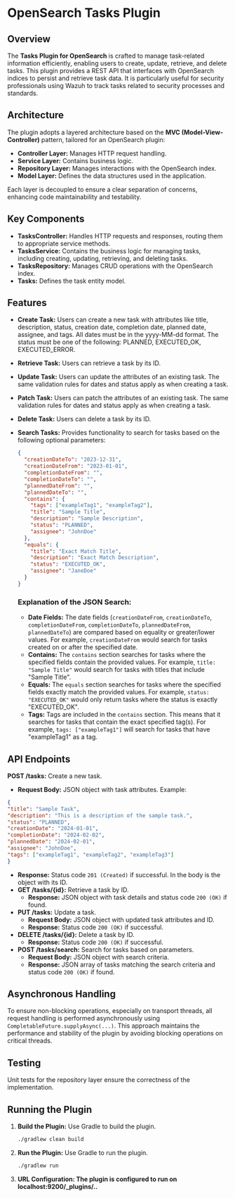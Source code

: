 # OpenSearch Tasks Plugin

## Overview
The **Tasks Plugin for OpenSearch** is crafted to manage task-related information efficiently, enabling users to create, update, retrieve, and delete tasks. This plugin provides a REST API that interfaces with OpenSearch indices to persist and retrieve task data. It is particularly useful for security professionals using Wazuh to track tasks related to security processes and standards.

## Architecture
The plugin adopts a layered architecture based on the **MVC (Model-View-Controller)** pattern, tailored for an OpenSearch plugin:

- **Controller Layer:** Manages HTTP request handling.
- **Service Layer:** Contains business logic.
- **Repository Layer:** Manages interactions with the OpenSearch index.
- **Model Layer:** Defines the data structures used in the application.

Each layer is decoupled to ensure a clear separation of concerns, enhancing code maintainability and testability.

## Key Components
- **TasksController:** Handles HTTP requests and responses, routing them to appropriate service methods.
- **TasksService:** Contains the business logic for managing tasks, including creating, updating, retrieving, and deleting tasks.
- **TasksRepository:** Manages CRUD operations with the OpenSearch index.
- **Tasks:** Defines the task entity model.

## Features
- **Create Task:** Users can create a new task with attributes like title, description, status, creation date, completion date, planned date, assignee, and tags. All dates must be in the yyyy-MM-dd format. The status must be one of the following: PLANNED, EXECUTED_OK, EXECUTED_ERROR.
- **Retrieve Task:** Users can retrieve a task by its ID.
- **Update Task:** Users can update the attributes of an existing task. The same validation rules for dates and status apply as when creating a task.
- **Patch Task:** Users can patch the attributes of an existing task. The same validation rules for dates and status apply as when creating a task.
- **Delete Task:** Users can delete a task by its ID.
- **Search Tasks:** Provides functionality to search for tasks based on the following optional parameters:

    ```json
    {
      "creationDateTo": "2023-12-31",
      "creationDateFrom": "2023-01-01",
      "completionDateFrom": "",
      "completionDateTo": "",
      "plannedDateFrom": "",
      "plannedDateTo": "",
      "contains": {
        "tags": ["exampleTag1", "exampleTag2"],
        "title": "Sample Title",
        "description": "Sample Description",
        "status": "PLANNED",
        "assignee": "JohnDoe"
      },
      "equals": {
        "title": "Exact Match Title",
        "description": "Exact Match Description",
        "status": "EXECUTED_OK",
        "assignee": "JaneDoe"
      }
    }
    ```

  ### Explanation of the JSON Search:
    - **Date Fields:** The date fields (`creationDateFrom`, `creationDateTo`, `completionDateFrom`, `completionDateTo`, `plannedDateFrom`, `plannedDateTo`) are compared based on equality or greater/lower values. For example, `creationDateFrom` would search for tasks created on or after the specified date.
    - **Contains:** The `contains` section searches for tasks where the specified fields contain the provided values. For example, `title: "Sample Title"` would search for tasks with titles that include "Sample Title".
    - **Equals:** The `equals` section searches for tasks where the specified fields exactly match the provided values. For example, `status: "EXECUTED_OK"` would only return tasks where the status is exactly "EXECUTED_OK".
    - **Tags:** Tags are included in the `contains` section. This means that it searches for tasks that contain the exact specified tag(s). For example, `tags: ["exampleTag1"]` will search for tasks that have "exampleTag1" as a tag.



## API Endpoints
**POST /tasks:** Create a new task.
- **Request Body:** JSON object with task attributes. Example:
```json
{
"title": "Sample Task",
"description": "This is a description of the sample task.",
"status": "PLANNED",
"creationDate": "2024-01-01",
"completionDate": "2024-02-02",
"plannedDate": "2024-02-01",
"assignee": "JohnDoe",
"tags": ["exampleTag1", "exampleTag2", "exampleTag3"]
}
```
- **Response:** Status code `201 (Created)` if successful. In the body is the object with its ID.
- **GET /tasks/{id}:** Retrieve a task by ID.
    - **Response:** JSON object with task details and status code `200 (OK)` if found.
- **PUT /tasks:** Update a task.
    - **Request Body:** JSON object with updated task attributes and ID.
    - **Response:** Status code `200 (OK)` if successful.
- **DELETE /tasks/{id}:** Delete a task by ID.
    - **Response:** Status code `200 (OK)` if successful.
- **POST /tasks/search:** Search for tasks based on parameters.
    - **Request Body:** JSON object with search criteria.
    - **Response:** JSON array of tasks matching the search criteria and status code `200 (OK)` if found.

## Asynchronous Handling
To ensure non-blocking operations, especially on transport threads, all request handling is performed asynchronously using `CompletableFuture.supplyAsync(...)`. This approach maintains the performance and stability of the plugin by avoiding blocking operations on critical threads.

## Testing
Unit tests for the repository layer ensure the correctness of the implementation.

## Running the Plugin
1. **Build the Plugin:** Use Gradle to build the plugin.
   ```bash
   ./gradlew clean build
2. **Run the Plugin:** Use Gradle to run the plugin.
   ```bash
   ./gradlew run
3. **URL Configuration: The plugin is configured to run on localhost:9200/_plugins/..**

